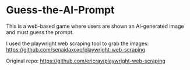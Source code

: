 # Guess-the-AI-Prompt
This is a web-based game where users are shown an AI-generated image and must guess the prompt.

I used the playwright web scraping tool to grab the images: https://github.com/senaidaxoxo/playwright-web-scraping

Original repo: https://github.com/ericrav/playwright-web-scraping
